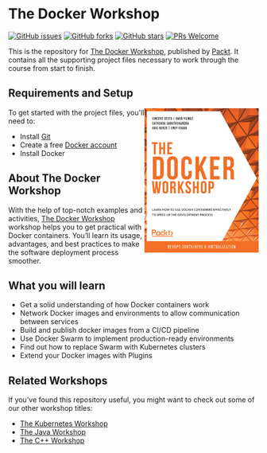# The Docker Workshop
[![GitHub issues](https://img.shields.io/github/issues/PacktWorkshops/The-Docker-Workshop.svg)](https://github.com/PacktWorkshops/The-Docker-Workshop/issues)
[![GitHub forks](https://img.shields.io/github/forks/PacktWorkshops/The-Docker-Workshop.svg)](https://github.com/PacktWorkshops/The-Docker-Workshop/network)
[![GitHub stars](https://img.shields.io/github/stars/PacktWorkshops/The-Docker-Workshop.svg)](https://github.com/PacktWorkshops/The-Docker-Workshop/stargazers)
[![PRs Welcome](https://img.shields.io/badge/PRs-welcome-brightgreen.svg)](https://github.com/PacktWorkshops/The-Docker-Workshop/pulls)

This is the repository for [The Docker Workshop](https://www.amazon.com/Docker-Workshop-containers-effectively-development/dp/1838983449/ref=tmm_pap_swatch_0?_encoding=UTF8&qid=1611064488&sr=1-1&utm_source=github&utm_medium=repository&utm_campaign=9781838983444&utm_term=Docker&utm_content=The%20Docker%20Workshop), published by [Packt](https://www.packtpub.com/?utm_source=github). It contains all the supporting project files necessary to work through the course from start to finish.

## Requirements and Setup
<a href="https://www.amazon.com/Docker-Workshop-containers-effectively-development/dp/1838983449/ref=tmm_pap_swatch_0?_encoding=UTF8&qid=1611064488&sr=1-1&utm_source=github&utm_medium=repository&utm_campaign=9781838983444&utm_term=Docker&utm_content=The%20Docker%20Workshop"><img src="https://github.com/PacktWorkshops/Workshop-Covers/blob/master/The%20Docker%20Workshop.png" alt="The Docker Workshop" height="290px" width="230px" align="right" this.target="_blank"></a>

To get started with the project files, you'll need to:
* Install [Git](https://git-scm.com/book/en/v2/Getting-Started-Installing-Git)
* Create a free [Docker account](https://hub.docker.com/)
* Install Docker

## About The Docker Workshop
With the help of top-notch examples and activities, [The Docker Workshop](https://www.amazon.com/Docker-Workshop-containers-effectively-development/dp/1838983449/ref=tmm_pap_swatch_0?_encoding=UTF8&qid=1611064488&sr=1-1&utm_source=github&utm_medium=repository&utm_campaign=9781838983444&utm_term=Docker&utm_content=The%20Docker%20Workshop) workshop helps you to get practical with Docker containers. You’ll learn its usage, advantages, and best practices to make the software deployment process smoother.	

## What you will learn
* Get a solid understanding of how Docker containers work
* Network Docker images and environments to allow communication between services
* Build and publish docker images from a CI/CD pipeline
* Use Docker Swarm to implement production-ready environments
* Find out how to replace Swarm with Kubernetes clusters
* Extend your Docker images with Plugins

## Related Workshops
If you've found this repository useful, you might want to check out some of our other workshop titles:
* [The Kubernetes Workshop](https://www.amazon.com/Kubernetes-Workshop-Interactive-Approach-Learning/dp/1838820752/ref=tmm_pap_swatch_0?_encoding=UTF8&qid=1611063544&sr=1-1&utm_source=github&utm_medium=repository&utm_campaign=9781838820756&utm_term=Kubernetes&utm_content=The%20Kubernetes%20Workshop)
* [The Java Workshop](https://www.amazon.com/Java-Workshop-Interactive-Approach-Learning-ebook/dp/B07ZX1NDZ6/ref=sr_1_1?dchild=1&keywords=The%20Java%20Workshop&qid=1611053201&sr=8-1&utm_source=GitHub&utm_medium=Repository&utm_campaign=9781838986698&utm_term=Java&utm_content=The%20Java%20Workshop)
* [The C++ Workshop](https://www.amazon.com/Workshop-New-Interactive-Approach-Learning/dp/183921662X/ref=sr_1_1?dchild=1&keywords=The%20C%2B%2B%20Workshop&qid=1610976829&sr=8-1&utm_source=github&utm_medium=repository&utm_campaign=9781839216626&utm_term=C%2B%2B&utm_content=The%20C%2B%2B%20Workshop)

